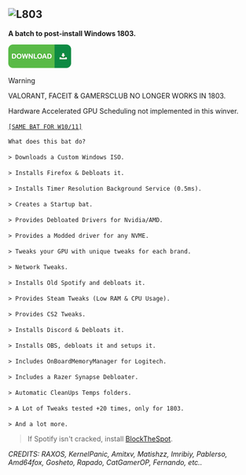 ![L803](https://github.com/gzmatte/L803/assets/117684932/65d6c09d-d8e7-463c-83fc-9d2dd53bce87)
--------

**A batch to post-install Windows 1803.**

[<img src="https://github.com/gzmatte/trash/blob/main/48wx.png">](https://github.com/gzmatte/L803/releases/download/1/L803.bat)
</br> 

> [!WARNING]
> VALORANT, FACEIT & GAMERSCLUB NO LONGER WORKS IN 1803.
> 
> Hardware Accelerated GPU Scheduling not implemented in this winver.

[`[SAME BAT FOR W10/11]`](https://www.github.com/gzmatte/ATR)


```
What does this bat do?

> Downloads a Custom Windows ISO.

> Installs Firefox & Debloats it.

> Installs Timer Resolution Background Service (0.5ms).

> Creates a Startup bat.

> Provides Debloated Drivers for Nvidia/AMD.

> Provides a Modded driver for any NVME.

> Tweaks your GPU with unique tweaks for each brand.

> Network Tweaks.

> Installs Old Spotify and debloats it.

> Provides Steam Tweaks (Low RAM & CPU Usage).

> Provides CS2 Tweaks.

> Installs Discord & Debloats it.

> Installs OBS, debloats it and setups it.

> Includes OnBoardMemoryManager for Logitech.

> Includes a Razer Synapse Debloater.

> Automatic CleanUps Temps folders.

> A Lot of Tweaks tested +20 times, only for 1803.

> And a lot more.

```
> If Spotify isn't cracked, install [BlockTheSpot](https://github.com/mrpond/BlockTheSpot).

_CREDITS: RAXOS, KernelPanic, Amitxv, Matishzz, Imribiy, Pablerso, Amd64fox, Gosheto, Rapado, CatGamerOP, Fernando, etc.._ 
